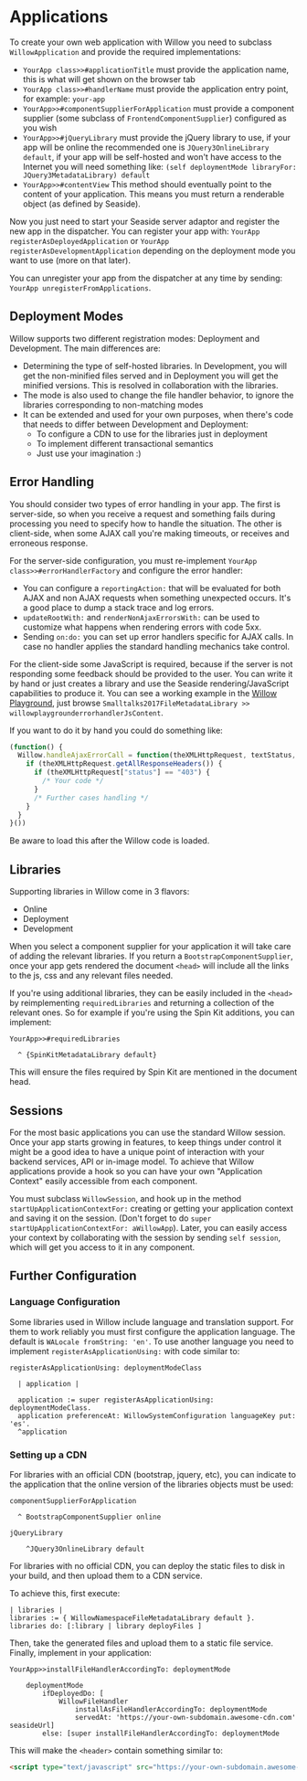 # Applications

To create your own web application with Willow you need to subclass
`WillowApplication` and provide the required implementations:

- `YourApp class>>#applicationTitle` must provide the application name, this is
  what will get shown on the browser tab
- `YourApp class>>#handlerName` must provide the application entry point, for
  example: `your-app`
- `YourApp>>#componentSupplierForApplication` must provide a component supplier
  (some subclass of `FrontendComponentSupplier`) configured as you wish
- `YourApp>>#jQueryLibrary` must provide the jQuery library to use, if your app
  will be online the recommended one is `JQuery3OnlineLibrary default`, if your
  app will be self-hosted and won't have access to the Internet you will need
  something like: `(self deploymentMode libraryFor: JQuery3MetadataLibrary) default`
- `YourApp>>#contentView` This method should eventually point to the content of
  your application. This means you must return a renderable object (as defined
  by Seaside).

Now you just need to start your Seaside server adaptor and register the new app
in the dispatcher. You can register your app with:
`YourApp registerAsDeployedApplication` or `YourApp registerAsDevelopmentApplication`
depending on the deployment mode you want to use (more on that later).

You can unregister your app from the dispatcher at any time by sending:
`YourApp unregisterFromApplications`.

## Deployment Modes

Willow supports two different registration modes: Deployment and Development.
The main differences are:

- Determining the type of self-hosted libraries. In Development, you will get
  the non-minified files served and in Deployment you will get the minified versions.
  This is resolved in collaboration with the libraries.
- The mode is also used to change the file handler behavior, to ignore
  the libraries corresponding to non-matching modes
- It can be extended and used for your own purposes, when there's code that
  needs to differ between Development and Deployment:
  - To configure a CDN to use for the libraries just in deployment
  - To implement different transactional semantics
  - Just use your imagination :)

## Error Handling

You should consider two types of error handling in your app. The first is
server-side, so when you receive a request and something fails during processing
you need to specify how to handle the situation. The other is client-side, when
some AJAX call you're making timeouts, or receives and erroneous response.

For the server-side configuration, you must re-implement
`YourApp class>>#errorHandlerFactory` and configure the error handler:

- You can configure a `reportingAction:` that will be evaluated for both AJAX
  and non AJAX requests when something unexpected occurs. It's a good place to
  dump a stack trace and log errors.
- `updateRootWith:` and `renderNonAjaxErrorsWith:` can be used to customize what
  happens when rendering errors with code 5xx.
- Sending `on:do:` you can set up error handlers specific for AJAX calls. In case
  no handler applies the standard handling mechanics take control.

For the client-side some JavaScript is required, because if the server is not
responding some feedback should be provided to the user. You can write it by hand
or just creates a library and use the Seaside rendering/JavaScript capabilities
to produce it. You can see a working example in the [Willow Playground](https://github.com/ba-st/Willow-Playground),
just browse `Smalltalks2017FileMetadataLibrary >> willowplaygrounderrorhandlerJsContent`.

If you want to do it by hand you could do something like:

```javascript
(function() {
  Willow.handleAjaxErrorCall = function(theXMLHttpRequest, textStatus, error) {
    if (theXMLHttpRequest.getAllResponseHeaders()) {
      if (theXMLHttpRequest["status"] == "403") {
        /* Your code */
      }
      /* Further cases handling */
    }
  }
}())
```

Be aware to load this after the Willow code is loaded.

## Libraries

Supporting libraries in Willow come in 3 flavors:

- Online
- Deployment
- Development

When you select a component supplier for your application it will take care of
adding the relevant libraries. If you return a `BootstrapComponentSupplier`,
once your app gets rendered the document `<head>` will include all the links to
the js, css and any relevant files needed.

If you're using additional libraries, they can be easily included in the `<head>`
by reimplementing `requiredLibraries` and returning a collection of the relevant
ones. So for example if you're using the Spin Kit additions, you can implement:

```smalltalk
YourApp>>#requiredLibraries

  ^ {SpinKitMetadataLibrary default}
```

This will ensure the files required by Spin Kit are mentioned in the document head.

## Sessions

For the most basic applications you can use the standard Willow session. Once
your app starts growing in features, to keep things under control it might be a
good idea to have a unique point of interaction with your backend services, API
or in-image model. To achieve that Willow applications provide a hook so you can
have your own "Application Context" easily accessible from each component.

You must subclass `WillowSession`, and hook up in the method `startUpApplicationContextFor:`
creating or getting your application context and saving it on the session.
(Don't forget to do `super startUpApplicationContextFor: aWillowApp`). Later,
you can easily access your context by collaborating with the session by sending
`self session`, which will get you access to it in any component.

## Further Configuration

### Language Configuration

Some libraries used in Willow include language and translation support. For them
to work reliably you must first configure the application language. The default
is `WALocale fromString: 'en'`. To use another language you need to implement
`registerAsApplicationUsing:` with code similar to:

```smalltalk
registerAsApplicationUsing: deploymentModeClass

  | application |

  application := super registerAsApplicationUsing: deploymentModeClass.
  application preferenceAt: WillowSystemConfiguration languageKey put: 'es'.
  ^application
```

### Setting up a CDN

For libraries with an official CDN (bootstrap, jquery, etc), you can indicate to
the application that the online version of the libraries objects must be used:

```smalltalk
componentSupplierForApplication

  ^ BootstrapComponentSupplier online

jQueryLibrary

    ^JQuery3OnlineLibrary default
```

For libraries with no official CDN, you can deploy the static files to disk in
your build, and then upload them to a CDN service.

To achieve this, first execute:

```smalltalk
| libraries |
libraries := { WillowNamespaceFileMetadataLibrary default }.
libraries do: [:library | library deployFiles ]
```

Then, take the generated files and upload them to a static file service.
Finally, implement in your application:

```smalltalk
YourApp>>installFileHandlerAccordingTo: deploymentMode

    deploymentMode
        ifDeployedDo: [
            WillowFileHandler
                installAsFileHandlerAccordingTo: deploymentMode
                servedAt: 'https://your-own-subdomain.awesome-cdn.com' seasideUrl]
        else: [super installFileHandlerAccordingTo: deploymentMode
```

This will make the `<header>` contain something similar to:

```html
<script type="text/javascript" src="https://your-own-subdomain.awesome-cdn.com/willow-6.0.0/js/willow.js"></script>
```
